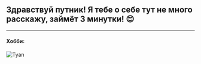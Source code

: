 ## Здравствуй путник! Я тебе о себе тут не много расскажу, займёт 3 минутки! 😊
* * *
#### Хобби:


![](https://media.discordapp.net/attachments/673123550504288276/778602661641060362/b6735c62z2.jpg?width=1208&height=679 "Tyan")


 
